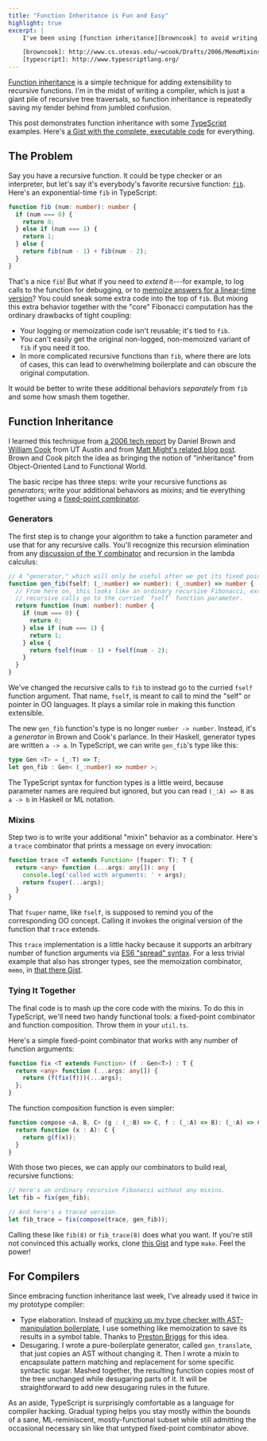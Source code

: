 ```yaml
---
title: "Function Inheritance is Fun and Easy"
highlight: true
excerpt: |
    I've been using [function inheritance][browncook] to avoid writing boring boilerplate in a compiler project. Here, I demonstrate the technique with some examples in [TypeScript][].

    [browncook]: http://www.cs.utexas.edu/~wcook/Drafts/2006/MemoMixins.pdf
    [typescript]: http://www.typescriptlang.org/
---
```

[Function inheritance][browncook] is a simple technique for adding extensibility to recursive functions. I'm in the midst of writing a compiler, which is just a giant pile of recursive tree traversals, so function inheritance is repeatedly saving my tender behind from jumbled confusion.

This post demonstrates function inheritance with some [TypeScript][] examples. Here's [a Gist with the complete, executable code][gist] for everything.

[gist]: https://gist.github.com/sampsyo/7f1fa4f2ebc10088a7d6

## The Problem

Say you have a recursive function. It could be type checker or an interpreter, but let's say it's everybody's favorite recursive function: [`fib`][fibonacci]. Here's an exponential-time `fib` in TypeScript:

```ts
function fib (num: number): number {
  if (num === 0) {
    return 0;
  } else if (num === 1) {
    return 1;
  } else {
    return fib(num - 1) + fib(num - 2);
  }
}
```

That's a nice `fib`! But what if you need to *extend* it---for example, to log calls to the function for debugging, or to [memoize answers for a linear-time version][might]? You could sneak some extra code into the top of `fib`. But mixing this extra behavior together with the "core" Fibonacci computation has the ordinary drawbacks of tight coupling:

* Your logging or memoization code isn't reusable; it's tied to `fib`.
* You can't easily get the original non-logged, non-memoized variant of `fib` if you need it too.
* In more complicated recursive functions than `fib`, where there are lots of cases, this can lead to overwhelming boilerplate and can obscure the original computation.

It would be better to write these additional behaviors *separately* from `fib` and some how smash them together.

[might]: http://matt.might.net/articles/implementation-of-recursive-fixed-point-y-combinator-in-javascript-for-memoization/

## Function Inheritance

I learned this technique from [a 2006 tech report][browncook] by Daniel Brown and [William Cook][] from UT Austin and from [Matt Might's related blog post][might]. Brown and Cook pitch the idea as bringing the notion of "inheritance" from Object-Oriented Land to Functional World.

The basic recipe has three steps: write your recursive functions as *generators*; write your additional behaviors as *mixins*; and tie everything together using a [fixed-point combinator][fpc].

[william cook]: http://www.cs.utexas.edu/~wcook/

### Generators

The first step is to change your algorithm to take a function parameter and use that for any recursive calls. You'll recognize this recursion elimination from any [discussion of the Y combinator][ycintro] and recursion in the lambda calculus:

```ts
// A "generator," which will only be useful after we get its fixed point later.
function gen_fib(fself: (_:number) => number): (_:number) => number {
  // From here on, this looks like an ordinary recursive Fibonacci, except
  // recursive calls go to the curried `fself` function parameter.
  return function (num: number): number {
    if (num === 0) {
      return 0;
    } else if (num === 1) {
      return 1;
    } else {
      return fself(num - 1) + fself(num - 2);
    }
  }
}
```

We've changed the recursive calls to `fib` to instead go to the curried `fself` function argument. That name, `fself`, is meant to call to mind the "self" or pointer in OO languages. It plays a similar role in making this function extensible.

The new `gen_fib` function's type is no longer `number -> number`. Instead, it's a *generator* in Brown and Cook's parlance. In their Haskell, generator types are written `a -> a`. In TypeScript, we can write `gen_fib`'s type like this:

```ts
type Gen <T> = (_:T) => T;
let gen_fib : Gen< (_:number) => number >;
```

The TypeScript syntax for function types is a little weird, because parameter names are required but ignored, but you can read `(_:A) => B` as `a -> b` in Haskell or ML notation.

### Mixins

Step two is to write your additional "mixin" behavior as a combinator. Here's a `trace` combinator that prints a message on every invocation:

```ts
function trace <T extends Function> (fsuper: T): T {
  return <any> function (...args: any[]): any {
    console.log('called with arguments: ' + args);
    return fsuper(...args);
  }
}
```

That `fsuper` name, like `fself`, is supposed to remind you of the corresponding OO concept. Calling it invokes the original version of the function that `trace` extends.

This `trace` implementation is a little hacky because it supports an arbitrary number of function arguments via [ES6 "spread" syntax][spread]. For a less trivial example that also has stronger types, see the memoization combinator, `memo`, in [that there Gist][gist].

[spread]: http://wiki.ecmascript.org/doku.php?id=harmony:spread

### Tying It Together

The final code is to mash up the core code with the mixins. To do this in TypeScript, we'll need two handy functional tools: a fixed-point combinator and function composition. Throw them in your `util.ts`.

Here's a simple fixed-point combinator that works with any number of function arguments:

```ts
function fix <T extends Function> (f : Gen<T>) : T {
  return <any> function (...args: any[]) {
    return (f(fix(f)))(...args);
  };
}
```

The function composition function is even simpler:

```ts
function compose <A, B, C> (g : (_:B) => C, f : (_:A) => B): (_:A) => C {
  return function (x : A): C {
    return g(f(x));
  }
}
```

With those two pieces, we can apply our combinators to build real, recursive functions:

```ts
// Here's an ordinary recursive Fibonacci without any mixins.
let fib = fix(gen_fib);

// And here's a traced version.
let fib_trace = fix(compose(trace, gen_fib));
```

Calling these like `fib(8)` or `fib_trace(8)` does what you want. If you're still not convinced this actually works, clone [this Gist][gist] and type `make`. Feel the power!

[fpc]: https://en.wikipedia.org/wiki/Fixed-point_combinator
[browncook]: http://www.cs.utexas.edu/~wcook/Drafts/2006/MemoMixins.pdf
[ycintro]: http://mvanier.livejournal.com/2897.html
[typescript]: http://www.typescriptlang.org/
[fibonacci]: https://en.wikipedia.org/wiki/Fibonacci_number

## For Compilers

Since embracing function inheritance last week, I've already used it twice in my prototype compiler:

* Type elaboration. Instead of [mucking up my type checker with AST-manipulation boilerplate][soq], I use something like memoization to save its results in a symbol table. Thanks to [Preston Briggs][] for this idea.
* Desugaring. I wrote a pure-boilerplate generator, called `gen_translate`, that just copies an AST without changing it. Then I wrote a mixin to encapsulate pattern matching and replacement for some specific syntactic sugar. Mashed together, the resulting function copies most of the tree unchanged while desugaring parts of it. It will be straightforward to add new desugaring rules in the future.

As an aside, TypeScript is surprisingly comfortable as a language for compiler hacking. Gradual typing helps you stay mostly within the bounds of a sane, ML-reminiscent, mostly-functional subset while still admitting the occasional necessary sin like that untyped fixed-point combinator above.

[soq]: http://stackoverflow.com/q/32641750/39182
[preston briggs]: http://dblp.uni-trier.de/pers/hd/b/Briggs:Preston
